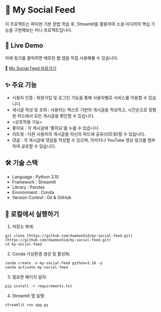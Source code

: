 # 🍜 My Social Feed

이 프로젝트는 파이썬 기본 문법 학습 후, Streamlit을 활용하여 소셜 미디어의 핵심 기능을 구현해보는 미니 프로젝트입니다.

## 🚀 Live Demo

아래 링크를 클릭하면 배포된 웹 앱을 직접 사용해볼 수 있습니다.

🔗 [My Social Feed 바로가기](https://my-social-feed-3omhhymkfksuitsyzuy3yy.streamlit.app/)

## ✨ 주요 기능

-    사용자 인증 : 회원가입 및 로그인 기능을 통해 사용자별로 서비스를 이용할 수 있습니다.
-    게시글 작성 및 조회 : 사용자는 텍스트 기반의 게시글을 작성하고, 시간순으로 정렬된 피드에서 모든 게시글을 확인할 수 있습니다.
-    <상호작용 기능>
-    좋아요 : 각 게시글에 '좋아요'를 누를 수 있습니다.
-    리트윗 : 다른 사용자의 게시글을 자신의 피드에 공유(리트윗)할 수 있습니다.
-    댓글 : 각 게시글에 댓글을 작성할 수 있으며, 이미지나 YouTube 영상 링크를 첨부하여 공유할 수 있습니다.

## 🛠️ 기술 스택

-    Language : Python 3.10
-    Framework : Streamlit
-    Library : Pandas
-    Environment : Conda
-    Version Control : Git & GitHub

## 🚀 로컬에서 실행하기

1.   저장소 복제:

    git clone [https://github.com/daemonXid/my-social-feed.git](https://github.com/daemonXid/my-social-feed.git)
    cd my-social-feed

2.   Conda 가상환경 생성 및 활성화:

    conda create -n my-social-feed python=3.10 -y
    conda activate my-social-feed

3.   필요한 패키지 설치:

    pip install -r requirements.txt

4.   Streamlit 앱 실행:

    streamlit run app.py
    
